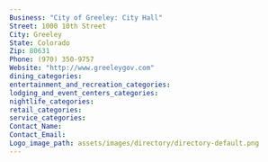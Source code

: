 ```yaml
---
Business: "City of Greeley: City Hall"
Street: 1000 10th Street
City: Greeley
State: Colorado
Zip: 80631
Phone: (970) 350-9757
Website: "http://www.greeleygov.com"
dining_categories: 
entertainment_and_recreation_categories: 
lodging_and_event_centers_categories: 
nightlife_categories: 
retail_categories: 
service_categories: 
Contact_Name: 
Contact_Email: 
Logo_image_path: assets/images/directory/directory-default.png
---
```

